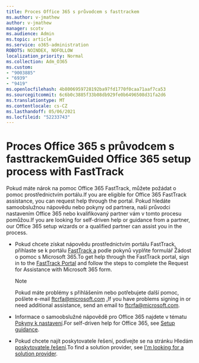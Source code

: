 ```yaml
---
title: Proces Office 365 s průvodcem s fasttrackem
ms.author: v-jmathew
author: v-jmathew
manager: scotv
ms.audience: Admin
ms.topic: article
ms.service: o365-administration
ROBOTS: NOINDEX, NOFOLLOW
localization_priority: Normal
ms.collection: Adm_O365
ms.custom:
- "9003885"
- "6939"
- "9419"
ms.openlocfilehash: 4b8006959728192ba97fd1770f0caa71aaf7ca53
ms.sourcegitcommit: 6c6b0c3885f33b08db929fe0b6496508d31fa2d6
ms.translationtype: MT
ms.contentlocale: cs-CZ
ms.lasthandoff: 05/06/2021
ms.locfileid: "52233743"
---
```

# <a name="guided-office-365-setup-process-with-fasttrack"></a><span data-ttu-id="dbe0b-102">Proces Office 365 s průvodcem s fasttrackem</span><span class="sxs-lookup"><span data-stu-id="dbe0b-102">Guided Office 365 setup process with FastTrack</span></span>

<span data-ttu-id="dbe0b-103">Pokud máte nárok na pomoc Office 365 FastTrack, můžete požádat o pomoc prostřednictvím portálu.</span><span class="sxs-lookup"><span data-stu-id="dbe0b-103">If you are eligible for Office 365 FastTrack assistance, you can request help through the portal.</span></span> <span data-ttu-id="dbe0b-104">Pokud hledáte samoobslužnou nápovědu nebo pokyny od partnera, naši průvodci nastavením Office 365 nebo kvalifikovaný partner vám v tomto procesu pomůžou.</span><span class="sxs-lookup"><span data-stu-id="dbe0b-104">If you are looking for self-driven help or guidance from a partner, our Office 365 setup wizards or a qualified partner can assist you in the process.</span></span>

- <span data-ttu-id="dbe0b-105">Pokud chcete získat nápovědu prostřednictvím portálu FastTrack, přihlaste se k portálu [FastTrack a](https://go.microsoft.com/fwlink/?linkid=2125443) podle pokynů vyplňte formulář Žádost o pomoc s Microsoft 365.</span><span class="sxs-lookup"><span data-stu-id="dbe0b-105">To get help through the FastTrack portal, sign in to the [FastTrack Portal](https://go.microsoft.com/fwlink/?linkid=2125443) and follow the steps to complete the Request for Assistance with Microsoft 365 form.</span></span>

    > [!NOTE]
    > <span data-ttu-id="dbe0b-106">Pokud máte problémy s přihlášením nebo potřebujete další pomoc, pošlete e-mail ftcrfa@microsoft.com [.](mailto:ftcrfa@microsoft.com)</span><span class="sxs-lookup"><span data-stu-id="dbe0b-106">If you have problems signing in or need additional assistance, send an email to [ftcrfa@microsoft.com](mailto:ftcrfa@microsoft.com).</span></span>

- <span data-ttu-id="dbe0b-107">Informace o samoobslužné nápovědě pro Office 365 najdete v tématu [Pokyny k nastavení](https://go.microsoft.com/fwlink/?linkid=2125827).</span><span class="sxs-lookup"><span data-stu-id="dbe0b-107">For self-driven help for Office 365, see [Setup guidance](https://go.microsoft.com/fwlink/?linkid=2125827).</span></span>
- <span data-ttu-id="dbe0b-108">Pokud chcete najít poskytovatele řešení, podívejte se na stránku Hledám [poskytovatele řešení](https://go.microsoft.com/fwlink/?linkid=2125918).</span><span class="sxs-lookup"><span data-stu-id="dbe0b-108">To find a solution provider, see [I'm looking for a solution provider](https://go.microsoft.com/fwlink/?linkid=2125918).</span></span>